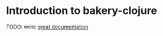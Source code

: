# Introduction to bakery-clojure

TODO: write [great documentation](http://jacobian.org/writing/what-to-write/)
